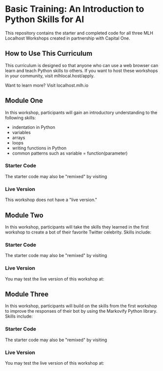 # Basic Training: An Introduction to Python Skills for AI

This repository contains the starter and completed code for all three MLH Localhost Workshops created in partnership with Capital One.

## How to Use This Curriculum
This curriculum is designed so that anyone who can use a web browser can learn and teach Python skills to others. If you want to host these workshops in your community, visit mlhlocal.host/apply.

Want to learn more? Visit localhost.mlh.io

## Module One

In this workshop, participants will gain an introductory understanding to the following skills:
- indentation in Python
- variables
- arrays
- loops
- writing functions in Python
- common patterns such as variable = function(parameter)

### Starter Code
The starter code may also be "remixed" by visiting

### Live Version
This workshop does not have a "live version."

## Module Two

In this workshop, participants will take the skills they learned in the first workshop to create a bot of their favorite Twitter celebrity. Skills include:

### Starter Code
The starter code may also be "remixed" by visiting

### Live Version
You may test the live version of this workshop at:

## Module Three

In this workshop, participants will build on the skills from the first workshop to improve the responses of their bot by using the Markovify Python library. Skills include: 

### Starter Code
The starter code may also be "remixed" by visiting

### Live Version
You may test the live version of this workshop at:
